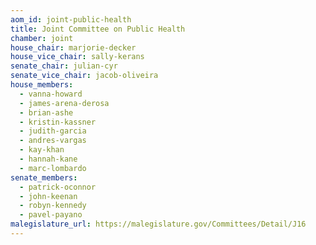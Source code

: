 ```yaml
---
aom_id: joint-public-health
title: Joint Committee on Public Health
chamber: joint
house_chair: marjorie-decker
house_vice_chair: sally-kerans
senate_chair: julian-cyr
senate_vice_chair: jacob-oliveira
house_members:
  - vanna-howard
  - james-arena-derosa
  - brian-ashe
  - kristin-kassner
  - judith-garcia
  - andres-vargas
  - kay-khan
  - hannah-kane
  - marc-lombardo
senate_members:
  - patrick-oconnor
  - john-keenan
  - robyn-kennedy
  - pavel-payano
malegislature_url: https://malegislature.gov/Committees/Detail/J16
---
```

